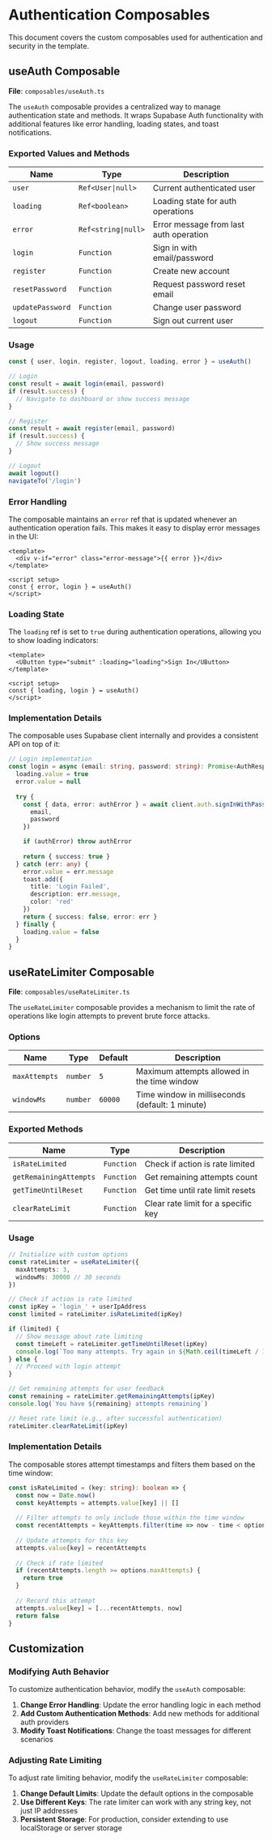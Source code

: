 # Authentication Composables

This document covers the custom composables used for authentication and security in the template.

## useAuth Composable

**File**: `composables/useAuth.ts`

The `useAuth` composable provides a centralized way to manage authentication state and methods. It wraps Supabase Auth functionality with additional features like error handling, loading states, and toast notifications.

### Exported Values and Methods

| Name | Type | Description |
|------|------|-------------|
| `user` | `Ref<User\|null>` | Current authenticated user |
| `loading` | `Ref<boolean>` | Loading state for auth operations |
| `error` | `Ref<string\|null>` | Error message from last auth operation |
| `login` | `Function` | Sign in with email/password |
| `register` | `Function` | Create new account |
| `resetPassword` | `Function` | Request password reset email |
| `updatePassword` | `Function` | Change user password |
| `logout` | `Function` | Sign out current user |

### Usage

```ts
const { user, login, register, logout, loading, error } = useAuth()

// Login
const result = await login(email, password)
if (result.success) {
  // Navigate to dashboard or show success message
}

// Register
const result = await register(email, password)
if (result.success) {
  // Show success message
}

// Logout
await logout()
navigateTo('/login')
```

### Error Handling

The composable maintains an `error` ref that is updated whenever an authentication operation fails. This makes it easy to display error messages in the UI:

```vue
<template>
  <div v-if="error" class="error-message">{{ error }}</div>
</template>

<script setup>
const { error, login } = useAuth()
</script>
```

### Loading State

The `loading` ref is set to `true` during authentication operations, allowing you to show loading indicators:

```vue
<template>
  <UButton type="submit" :loading="loading">Sign In</UButton>
</template>

<script setup>
const { loading, login } = useAuth()
</script>
```

### Implementation Details

The composable uses Supabase client internally and provides a consistent API on top of it:

```ts
// Login implementation
const login = async (email: string, password: string): Promise<AuthResponse> => {
  loading.value = true
  error.value = null
  
  try {
    const { data, error: authError } = await client.auth.signInWithPassword({
      email,
      password
    })

    if (authError) throw authError
    
    return { success: true }
  } catch (err: any) {
    error.value = err.message
    toast.add({
      title: 'Login Failed',
      description: err.message,
      color: 'red'
    })
    return { success: false, error: err }
  } finally {
    loading.value = false
  }
}
```

## useRateLimiter Composable

**File**: `composables/useRateLimiter.ts`

The `useRateLimiter` composable provides a mechanism to limit the rate of operations like login attempts to prevent brute force attacks.

### Options

| Name | Type | Default | Description |
|------|------|---------|-------------|
| `maxAttempts` | `number` | `5` | Maximum attempts allowed in the time window |
| `windowMs` | `number` | `60000` | Time window in milliseconds (default: 1 minute) |

### Exported Methods

| Name | Type | Description |
|------|------|-------------|
| `isRateLimited` | `Function` | Check if action is rate limited |
| `getRemainingAttempts` | `Function` | Get remaining attempts count |
| `getTimeUntilReset` | `Function` | Get time until rate limit resets |
| `clearRateLimit` | `Function` | Clear rate limit for a specific key |

### Usage

```ts
// Initialize with custom options
const rateLimiter = useRateLimiter({ 
  maxAttempts: 3,
  windowMs: 30000 // 30 seconds
})

// Check if action is rate limited
const ipKey = 'login_' + userIpAddress
const limited = rateLimiter.isRateLimited(ipKey)

if (limited) {
  // Show message about rate limiting
  const timeLeft = rateLimiter.getTimeUntilReset(ipKey)
  console.log(`Too many attempts. Try again in ${Math.ceil(timeLeft / 1000)} seconds`)
} else {
  // Proceed with login attempt
}

// Get remaining attempts for user feedback
const remaining = rateLimiter.getRemainingAttempts(ipKey)
console.log(`You have ${remaining} attempts remaining`)

// Reset rate limit (e.g., after successful authentication)
rateLimiter.clearRateLimit(ipKey)
```

### Implementation Details

The composable stores attempt timestamps and filters them based on the time window:

```ts
const isRateLimited = (key: string): boolean => {
  const now = Date.now()
  const keyAttempts = attempts.value[key] || []
  
  // Filter attempts to only include those within the time window
  const recentAttempts = keyAttempts.filter(time => now - time < options.windowMs)
  
  // Update attempts for this key
  attempts.value[key] = recentAttempts
  
  // Check if rate limited
  if (recentAttempts.length >= options.maxAttempts) {
    return true
  }
  
  // Record this attempt
  attempts.value[key] = [...recentAttempts, now]
  return false
}
```

## Customization

### Modifying Auth Behavior

To customize authentication behavior, modify the `useAuth` composable:

1. **Change Error Handling**: Update the error handling logic in each method
2. **Add Custom Authentication Methods**: Add new methods for additional auth providers
3. **Modify Toast Notifications**: Change the toast messages for different scenarios

### Adjusting Rate Limiting

To adjust rate limiting behavior, modify the `useRateLimiter` composable:

1. **Change Default Limits**: Update the default options in the composable
2. **Use Different Keys**: The rate limiter can work with any string key, not just IP addresses
3. **Persistent Storage**: For production, consider extending to use localStorage or server storage